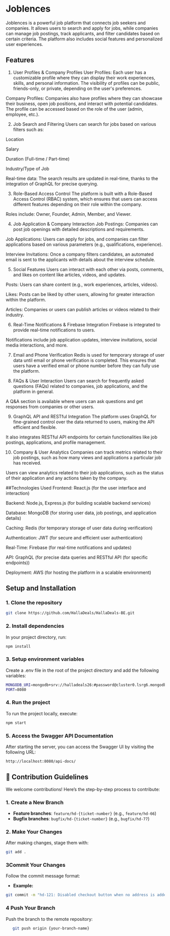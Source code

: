 # Joblences 

Joblences is a powerful job platform that connects job seekers and companies. It allows users to search and apply for jobs, while companies can manage job postings, track applicants, and filter candidates based on certain criteria. The platform also includes social features and personalized user experiences.

## Features

1. User Profiles & Company Profiles
User Profiles: Each user has a customizable profile where they can display their work experiences, skills, and personal information. The visibility of profiles can be public, friends-only, or private, depending on the user's preferences.

Company Profiles: Companies also have profiles where they can showcase their business, open job positions, and interact with potential candidates. The profile can be accessed based on the role of the user (admin, employee, etc.).

2. Job Search and Filtering
Users can search for jobs based on various filters such as:

Location

Salary

Duration (Full-time / Part-time)

Industry/Type of Job

Real-time data: The search results are updated in real-time, thanks to the integration of GraphQL for precise querying.

3. Role-Based Access Control
The platform is built with a Role-Based Access Control (RBAC) system, which ensures that users can access different features depending on their role within the company.

Roles include: Owner, Founder, Admin, Member, and Viewer.

4. Job Application & Company Interaction
Job Postings: Companies can post job openings with detailed descriptions and requirements.

Job Applications: Users can apply for jobs, and companies can filter applications based on various parameters (e.g., qualifications, experience).

Interview Invitations: Once a company filters candidates, an automated email is sent to the applicants with details about the interview schedule.

5. Social Features
Users can interact with each other via posts, comments, and likes on content like articles, videos, and updates.

Posts: Users can share content (e.g., work experiences, articles, videos).

Likes: Posts can be liked by other users, allowing for greater interaction within the platform.

Articles: Companies or users can publish articles or videos related to their industry.

6. Real-Time Notifications & Firebase Integration
Firebase is integrated to provide real-time notifications to users.

Notifications include job application updates, interview invitations, social media interactions, and more.

7. Email and Phone Verification
Redis is used for temporary storage of user data until email or phone verification is completed. This ensures that users have a verified email or phone number before they can fully use the platform.

8. FAQs & User Interaction
Users can search for frequently asked questions (FAQs) related to companies, job applications, and the platform in general.

A Q&A section is available where users can ask questions and get responses from companies or other users.

9. GraphQL API and RESTful Integration
The platform uses GraphQL for fine-grained control over the data returned to users, making the API efficient and flexible.

It also integrates RESTful API endpoints for certain functionalities like job postings, applications, and profile management.

10. Company & User Analytics
Companies can track metrics related to their job postings, such as how many views and applications a particular job has received.

Users can view analytics related to their job applications, such as the status of their application and any actions taken by the company.

##Technologies Used
Frontend: React.js (for the user interface and interaction)

Backend: Node.js, Express.js (for building scalable backend services)

Database: MongoDB (for storing user data, job postings, and application details)

Caching: Redis (for temporary storage of user data during verification)

Authentication: JWT (for secure and efficient user authentication)

Real-Time: Firebase (for real-time notifications and updates)

API: GraphQL (for precise data queries and RESTful API (for specific endpoints))

Deployment: AWS (for hosting the platform in a scalable environment)

## Setup and Installation

### 1. Clone the repository
```bash
git clone https://github.com/HallaDeals/HallaDeals-BE.git
```

### 2. Install dependencies
In your project directory, run:

```bash
npm install
```

### 3. Setup environment variables
Create a .env file in the root of the project directory and add the following variables:

```bash
MONGODB_URI=mongodb+srv://halladeals26:#password@cluster0.lsrg6.mongodb.net/halla?retryWrites=true&w=majority&appName=Cluster0
PORT=8080
```

### 4. Run the project
To run the project locally, execute:

```bash
npm start
```

### 5. Access the Swagger API Documentation
After starting the server, you can access the Swagger UI by visiting the following URL:

```bash
http://localhost:8080/api-docs/
```

## 🤝 Contribution Guidelines

We welcome contributions! Here’s the step-by-step process to contribute:

### **1. Create a New Branch**

- **Feature branches**: `feature/hd-{ticket-number}` (e.g., `feature/hd-66`)
- **Bugfix branches**: `bugfix/hd-{ticket-number}` (e.g., `bugfix/hd-77`)

### **2. Make Your Changes**

After making changes, stage them with:

```bash
git add .
```

### **3Commit Your Changes**

Follow the commit message format:

- **Example:**

```bash
git commit -m "hd-121: Disabled checkout button when no address is added"
```

### **4 Push Your Branch**

Push the branch to the remote repository:

```bash
   git push origin {your-branch-name}
```
